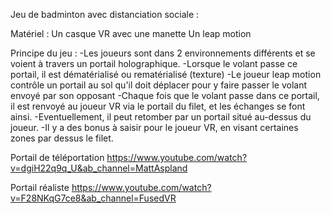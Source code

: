 Jeu de badminton avec distanciation sociale :

Matériel : 
Un casque VR avec une manette
Un leap motion


Principe du jeu :
-Les joueurs sont dans 2 environnements différents et se voient à travers un portail holographique.
-Lorsque le volant passe ce portail, il est dématérialisé ou rematérialisé (texture)
-Le joueur leap motion contrôle un portail au sol qu'il doit déplacer pour y faire passer le volant envoyé par son opposant
-Chaque fois que le volant passe dans ce portail, il est renvoyé au joueur VR via le portail du filet, et les échanges se font ainsi.
-Eventuellement, il peut retomber par un portail situé au-dessus du joueur.
-Il y a des bonus à saisir pour le joueur VR, en visant certaines zones par dessus le filet.



Portail de téléportation
https://www.youtube.com/watch?v=dgiH22q9q_U&ab_channel=MattAspland

Portail réaliste
https://www.youtube.com/watch?v=F28NKqG7ce8&ab_channel=FusedVR